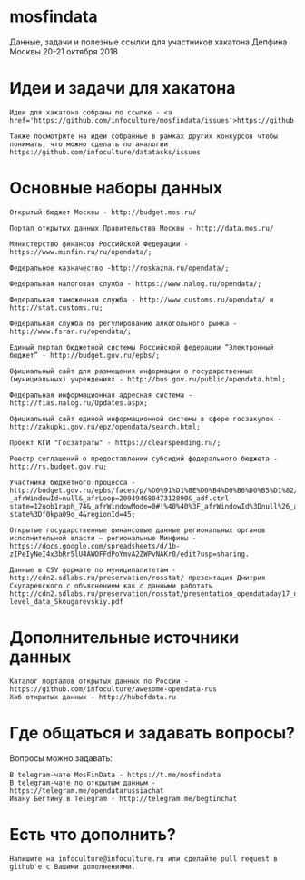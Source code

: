 # mosfindata
Данные, задачи и полезные ссылки для участников хакатона Депфина Москвы 20-21 октября 2018
# Идеи и задачи для хакатона

    Идеи для хакатона собраны по ссылке - <a href='https://github.com/infoculture/mosfindata/issues'>https://github.com/infoculture/mosfindata/issues</a>

    Также посмотрите на идеи собранные в рамках других конкурсов чтобы понимать, что можно сделать по аналогии https://github.com/infoculture/datatasks/issues

# Основные наборы данных
    
    Открытый бюджет Москвы - http://budget.mos.ru/
    
    Портал открытых данных Правительства Москвы - http://data.mos.ru/ 

    Министерство финансов Российской Федерации - https://www.minfin.ru/ru/opendata/;

    Федеральное казначество -http://roskazna.ru/opendata/;

    Федеральная налоговая служба - https://www.nalog.ru/opendata/;

    Федеральная таможенная служба - http://www.customs.ru/opendata/ и http://stat.customs.ru;

    Федеральная служба по регулированию алкогольного рынка - http://www.fsrar.ru/opendata/;

    Единый портал бюджетной системы Российской федерации “Электронный бюджет” - http://budget.gov.ru/epbs/;

    Официальный сайт для размещения информации о государственных (мунициальных) учреждениях - http://bus.gov.ru/public/opendata.html;

    Федеральная информационная адресная система - http://fias.nalog.ru/Updates.aspx;

    Официальный сайт единой информационной системы в сфере госзакупок - http://zakupki.gov.ru/epz/opendata/search.html;

    Проект КГИ "Госзатраты" - https://clearspending.ru/;

    Реестр соглашений о предоставлении субсидий федерального бюджета - http://rs.budget.gov.ru;

    Участники бюджетного процесса - http://budget.gov.ru/epbs/faces/p/%D0%91%D1%8E%D0%B4%D0%B6%D0%B5%D1%82/%D0%A0%D0%B0%D1%81%D1%85%D0%BE%D0%B4%D1%8B/%D0%A0%D0%B5%D0%B5%D1%81%D1%82%D1%80%20%D1%83%D1%87%D0%B0%D1%81%D1%82%D0%BD%D0%B8%D0%BA%D0%BE%D0%B2%20%D0%B8%20%D0%BD%D0%B5%D1%83%D1%87%D0%B0%D1%81%D1%82%D0%BD%D0%B8%D0%BA%D0%BE%D0%B2%20%D0%B1%D1%8E%D0%B4%D0%B6%D0%B5%D1%82%D0%BD%D0%BE%D0%B3%D0%BE%20%D0%BF%D1%80%D0%BE%D1%86%D0%B5%D1%81%D1%81%D0%B0?_afrWindowId=null&_afrLoop=20949468047312890&_adf.ctrl-state=12uob1raph_74&_afrWindowMode=0#!%40%40%3F_afrWindowId%3Dnull%26_afrLoop%3D20949468047312890%26_afrWindowMode%3D0%26_adf.ctrl-state%3Df0kpa09o_4&regionId=45;

    Открытые государственные финансовые данные региональных органов исполнительной власти — региональные Минфины - https://docs.google.com/spreadsheets/d/1b-zIPeIyNeI4x3bRr5lU4AWOFFdPoYmvA2ZWPvNAKr0/edit?usp=sharing.

    Данные в CSV формате по муниципалитетам - http://cdn2.sdlabs.ru/preservation/rosstat/ презентация Дмитрия Скугаревского с объяснением как с данными работать http://cdn2.sdlabs.ru/preservation/rosstat/presentation_opendataday17_district-level_data_Skougarevskiy.pdf

# Дополнительные источники данных

    Каталог порталов открытых данных по России - https://github.com/infoculture/awesome-opendata-rus
    Хаб открытых данных - http://hubofdata.ru

# Где общаться и задавать вопросы?
Вопросы можно задавать:

    В telegram-чате MosFinData - https://t.me/mosfindata
    В telegram-чате по открытым данным - https://telegram.me/opendatarussiachat
    Ивану Бегтину в Telegram - http://telegram.me/begtinchat

# Есть что дополнить?

    Напишите на infoculture@infoculture.ru или сделайте pull request в github'е с Вашими дополнениями.

